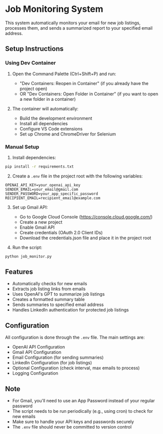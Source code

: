 # Job Monitoring System

This system automatically monitors your email for new job listings, processes them, and sends a summarized report to your specified email address.

## Setup Instructions

### Using Dev Container

1. Open the Command Palette (Ctrl+Shift+P) and run:
   - "Dev Containers: Reopen in Container" (if you already have the project open)
   - OR "Dev Containers: Open Folder in Container" (if you want to open a new folder in a container)

2. The container will automatically:
   - Build the development environment
   - Install all dependencies
   - Configure VS Code extensions
   - Set up Chrome and ChromeDriver for Selenium

### Manual Setup

1. Install dependencies:
```bash
pip install -r requirements.txt
```

2. Create a `.env` file in the project root with the following variables:
```
OPENAI_API_KEY=your_openai_api_key
SENDER_EMAIL=your_email@gmail.com
SENDER_PASSWORD=your_app_specific_password
RECIPIENT_EMAIL=recipient_email@example.com
```

3. Set up Gmail API:
   - Go to Google Cloud Console (https://console.cloud.google.com/)
   - Create a new project
   - Enable Gmail API
   - Create credentials (OAuth 2.0 Client IDs)
   - Download the credentials.json file and place it in the project root

4. Run the script:
```bash
python job_monitor.py
```

## Features

- Automatically checks for new emails
- Extracts job listing links from emails
- Uses OpenAI's GPT to summarize job listings
- Creates a formatted summary table
- Sends summaries to specified email address
- Handles LinkedIn authentication for protected job listings

## Configuration

All configuration is done through the `.env` file. The main settings are:

- OpenAI API Configuration
- Gmail API Configuration
- Email Configuration (for sending summaries)
- LinkedIn Configuration (for job listings)
- Optional Configuration (check interval, max emails to process)
- Logging Configuration

## Note

- For Gmail, you'll need to use an App Password instead of your regular password
- The script needs to be run periodically (e.g., using cron) to check for new emails
- Make sure to handle your API keys and passwords securely
- The `.env` file should never be committed to version control
